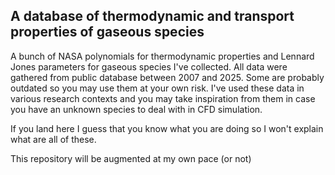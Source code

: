 ## A database of thermodynamic and transport properties of gaseous species

A bunch of NASA polynomials for thermodynamic properties and Lennard Jones parameters for gaseous species I've collected. All data were gathered from public database between 2007 and 2025. Some are probably outdated so you may use them at your own risk. I've used these data in various research contexts and you may take inspiration from them in case you have an unknown species to deal with in CFD simulation.

If you land here I guess that you know what you are doing so I won't explain what are all of these.

This repository will be augmented at my own pace (or not)
